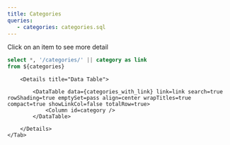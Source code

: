 ```yaml
---
title: Categories
queries:
   - categories: categories.sql
---
```


Click on an item to see more detail


```sql categories_with_link
select *, '/categories/' || category as link
from ${categories}
```


<Tabs>
    <Tab label="Category 1">

        <Details title="Data Table">

            <DataTable data={categories_with_link} link=link search=true rowShading=true emptySet=pass align=center wrapTitles=true compact=true showLinkCol=false totalRow=true>
                <Column id=category />
            </DataTable>

        </Details>
    </Tab>
</Tabs>